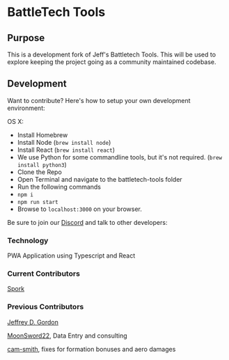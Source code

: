 # BattleTech Tools

## Purpose

This is a development fork of Jeff's Battletech Tools. This will be used to explore keeping the project going as a community maintained codebase.

## Development

Want to contribute? Here's how to setup your own development environment:

OS X:
- Install Homebrew
- Install Node (`brew install node`)
- Install React (`brew install react`)
- We use Python for some commandline tools, but it's not required. (`brew install python3`)
- Clone the Repo
- Open Terminal and navigate to the battletech-tools folder
- Run the following commands
- `npm i`
- `npm run start`
- Browse to `localhost:3000` on your browser.

Be sure to join our [Discord](https://discord.gg/U539K45v8U) and talk to other developers:


### Technology

PWA Application using Typescript and React


### Current Contributors

[Spork](https://github.com/HeySporky)


### Previous Contributors

[Jeffrey D. Gordon](https://github.com/jdgwf)

[MoonSword22](https://github.com/MoonSword22), Data Entry and consulting

[cam-smith](https://github.com/cam-smith), fixes for formation bonuses and aero damages
